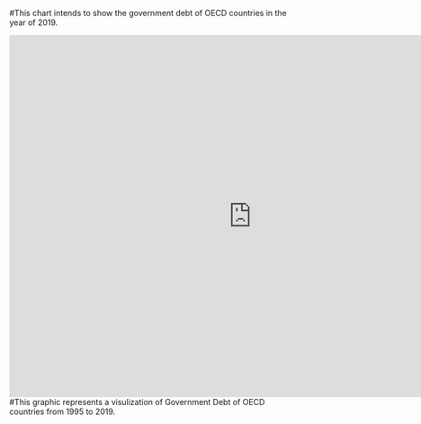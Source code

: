 #This chart intends to show the government debt of OECD countries in the year of 2019. 
<iframe src="https://data.oecd.org/chart/65zq" width="860" height="645" style="border: 0" mozallowfullscreen="true" webkitallowfullscreen="true" allowfullscreen="true"><a href="https://data.oecd.org/chart/65zq" target="_blank">OECD Chart: General government debt, Total, % of GDP, Annual, 2019</a></iframe>
#This graphic represents a visulization of Government Debt of OECD countries from 1995 to 2019. 
<div class="flourish-embed flourish-chart" data-src="visualisation/3747790" data-url="https://flo.uri.sh/visualisation/3747790/embed" aria-label=""><script src="https://public.flourish.studio/resources/embed.js"></script></div>
